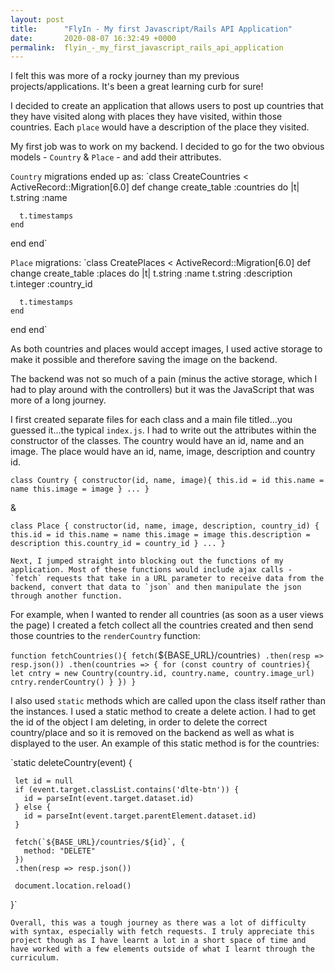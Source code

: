 ```yaml
---
layout: post
title:      "FlyIn - My first Javascript/Rails API Application"
date:       2020-08-07 16:32:49 +0000
permalink:  flyin_-_my_first_javascript_rails_api_application
---
```



I felt this was more of a rocky journey than my previous projects/applications. It's been a great learning curb for sure!

I decided to create an application that allows users to post up countries that they have visited along with places they have visited, within those countries. Each `place` would have a description of the place they visited.

My first job was to work on my backend. I decided to go for the two obvious models - `Country` & `Place` - and add their attributes. 

`Country` migrations ended up as:
`class CreateCountries < ActiveRecord::Migration[6.0]
  def change
    create_table :countries do |t|
      t.string :name

      t.timestamps
    end
  end
end`

`Place` migrations:
`class CreatePlaces < ActiveRecord::Migration[6.0]
  def change
    create_table :places do |t|
      t.string :name
      t.string :description
      t.integer :country_id

      t.timestamps
    end
  end
end`

As both countries and places would accept images, I used active storage to make it possible and therefore saving the image on the backend.

The backend was not so much of a pain (minus the active storage, which I had to play around with the controllers) but it was the JavaScript that was more of a long journey. 

I first created separate files for each class and a main file titled...you guessed it...the typical `index.js`. 
I had to write out the attributes within the constructor of the classes. The country would have an id, name and an image. The place would have an id, name, image, description and country id.

`class Country {
  constructor(id, name, image){
    this.id = id
    this.name = name
    this.image = image
  }
...
}`

& 

`class Place {
  constructor(id, name, image, description, country_id) {
    this.id = id
    this.name = name
    this.image = image
    this.description = description
    this.country_id = country_id
  }
	...
	}`
	
	Next, I jumped straight into blocking out the functions of my application. Most of these functions would include ajax calls - `fetch` requests that take in a URL parameter to receive data from the backend, convert that data to `json` and then manipulate the json through another function.
	
For example, when I wanted to render all countries (as soon as a user views the page) I created a fetch collect all the countries created and then send those countries to the `renderCountry` function:

`function fetchCountries(){
  fetch(`${BASE_URL}/countries`)
  .then(resp => resp.json())
  .then(countries => {
    for (const country of countries){
      let cntry = new Country(country.id, country.name, country.image_url)
      cntry.renderCountry()
    }
  })
}`

I also used `static` methods which are called upon the class itself rather than the instances. I used a static method to create a delete action. I had to get the id of the object I am deleting, in order to delete the correct country/place and so it is removed on the backend as well as what is displayed to the user. An example of this static method is for the countries:

`static deleteCountry(event) {

     let id = null
     if (event.target.classList.contains('dlte-btn')) {
       id = parseInt(event.target.dataset.id)
     } else {
       id = parseInt(event.target.parentElement.dataset.id)
     }

     fetch(`${BASE_URL}/countries/${id}`, {
       method: "DELETE"
     })
     .then(resp => resp.json())

     document.location.reload()
  }`
	
	Overall, this was a tough journey as there was a lot of difficulty with syntax, especially with fetch requests. I truly appreciate this project though as I have learnt a lot in a short space of time and have worked with a few elements outside of what I learnt through the curriculum.


